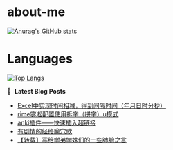 # about-me
[![Anurag's GitHub stats](https://github-readme-stats.vercel.app/api?username=whitewatercn)](https://github.com/anuraghazra/github-readme-stats)

# Languages
[![Top Langs](https://github-readme-stats.vercel.app/api/top-langs/?username=whitewatercn)](https://github.com/anuraghazra/github-readme-stats)

📕 &nbsp;**Latest Blog Posts**
<!-- BLOG-POST-LIST:START -->
- [Excel中实现时间相减，得到间隔时间（年月日时分秒）](https://forum.beginner.center/t/topic/1333/1)
- [rime雾凇配置使用拆字（拼字）u模式](https://forum.beginner.center/t/topic/1332/1)
- [anki插件——快速插入超链接](https://forum.beginner.center/t/topic/1331/1)
- [有剧情的经络腧穴歌](https://forum.beginner.center/t/topic/1330/1)
- [【转载】写给学弟学妹们的一些肺腑之言](https://forum.beginner.center/t/topic/358/3)
<!-- BLOG-POST-LIST:END -->
